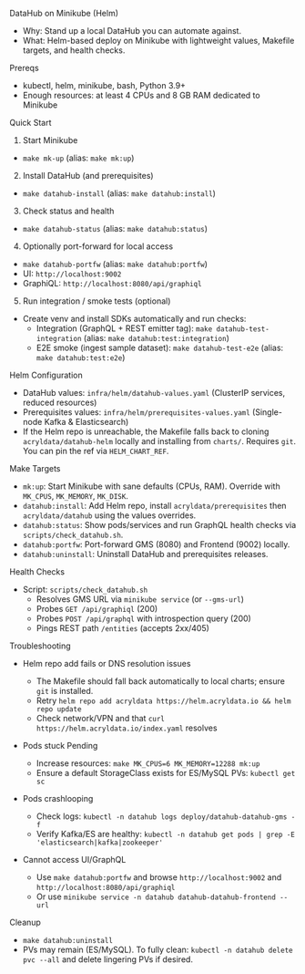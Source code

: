 DataHub on Minikube (Helm)

- Why: Stand up a local DataHub you can automate against.
- What: Helm-based deploy on Minikube with lightweight values, Makefile targets, and health checks.

Prereqs

- kubectl, helm, minikube, bash, Python 3.9+
- Enough resources: at least 4 CPUs and 8 GB RAM dedicated to Minikube

Quick Start

1) Start Minikube

- `make mk-up` (alias: `make mk:up`)

2) Install DataHub (and prerequisites)

- `make datahub-install` (alias: `make datahub:install`)

3) Check status and health

- `make datahub-status` (alias: `make datahub:status`)

4) Optionally port-forward for local access

- `make datahub-portfw` (alias: `make datahub:portfw`)
- UI: `http://localhost:9002`
- GraphiQL: `http://localhost:8080/api/graphiql`

5) Run integration / smoke tests (optional)

- Create venv and install SDKs automatically and run checks:
  - Integration (GraphQL + REST emitter tag): `make datahub-test-integration` (alias: `make datahub:test:integration`)
  - E2E smoke (ingest sample dataset): `make datahub-test-e2e` (alias: `make datahub:test:e2e`)

Helm Configuration

- DataHub values: `infra/helm/datahub-values.yaml` (ClusterIP services, reduced resources)
- Prerequisites values: `infra/helm/prerequisites-values.yaml` (Single-node Kafka & Elasticsearch)
- If the Helm repo is unreachable, the Makefile falls back to cloning `acryldata/datahub-helm` locally and installing from `charts/`. Requires `git`. You can pin the ref via `HELM_CHART_REF`.

Make Targets

- `mk:up`: Start Minikube with sane defaults (CPUs, RAM). Override with `MK_CPUS`, `MK_MEMORY`, `MK_DISK`.
- `datahub:install`: Add Helm repo, install `acryldata/prerequisites` then `acryldata/datahub` using the values overrides.
- `datahub:status`: Show pods/services and run GraphQL health checks via `scripts/check_datahub.sh`.
- `datahub:portfw`: Port-forward GMS (8080) and Frontend (9002) locally.
- `datahub:uninstall`: Uninstall DataHub and prerequisites releases.

Health Checks

- Script: `scripts/check_datahub.sh`
  - Resolves GMS URL via `minikube service` (or `--gms-url`)
  - Probes `GET /api/graphiql` (200)
  - Probes `POST /api/graphql` with introspection query (200)
  - Pings REST path `/entities` (accepts 2xx/405)

Troubleshooting

- Helm repo add fails or DNS resolution issues
  - The Makefile should fall back automatically to local charts; ensure `git` is installed.
  - Retry `helm repo add acryldata https://helm.acryldata.io && helm repo update`
  - Check network/VPN and that `curl https://helm.acryldata.io/index.yaml` resolves

- Pods stuck Pending
  - Increase resources: `make MK_CPUS=6 MK_MEMORY=12288 mk:up`
  - Ensure a default StorageClass exists for ES/MySQL PVs: `kubectl get sc`

- Pods crashlooping
  - Check logs: `kubectl -n datahub logs deploy/datahub-datahub-gms -f`
  - Verify Kafka/ES are healthy: `kubectl -n datahub get pods | grep -E 'elasticsearch|kafka|zookeeper'`

- Cannot access UI/GraphQL
  - Use `make datahub:portfw` and browse `http://localhost:9002` and `http://localhost:8080/api/graphiql`
  - Or use `minikube service -n datahub datahub-datahub-frontend --url`

Cleanup

- `make datahub:uninstall`
- PVs may remain (ES/MySQL). To fully clean: `kubectl -n datahub delete pvc --all` and delete lingering PVs if desired.
